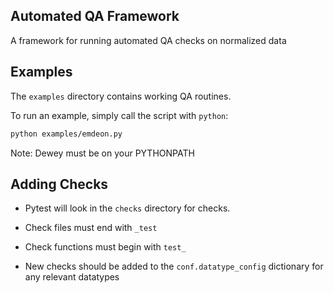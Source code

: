 Automated QA Framework
-

A framework for running automated QA checks on normalized data


Examples
---

The `examples` directory contains working QA routines.


To run an example, simply call the script with `python`:
```sh
python examples/emdeon.py
```

Note: Dewey must be on your PYTHONPATH


Adding Checks
---

- Pytest will look in the `checks` directory for checks.

- Check files must end with `_test`

- Check functions must begin with `test_`

- New checks should be added to the `conf.datatype_config` dictionary for any relevant datatypes